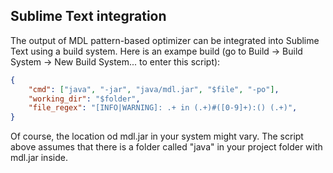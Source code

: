 ## Sublime Text integration

The output of MDL pattern-based optimizer can be integrated into Sublime Text using a build system. Here is an exampe build (go to Build -> Build System -> New Build System... to enter this script):

```json
{
	"cmd": ["java", "-jar", "java/mdl.jar", "$file", "-po"],
	"working_dir": "$folder",
	"file_regex": "[INFO|WARNING]: .+ in (.+)#([0-9]+):() (.+)",
}
```

Of course, the location od mdl.jar in your system might vary. The script above assumes that there is a folder called "java" in your project folder with mdl.jar inside.
